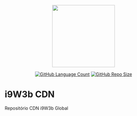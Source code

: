 <p align="center" class="text-center" style="text-align:center;"><a href="https://i9w3b.github.io" target="_blank"><img src="https://i9w3b.github.io/i9w3b.png" width="200"></a></p>
<p align="center" class="text-center" style="text-align:center;">
<a href="https://github.com/i9w3b/cdn"><img src="https://img.shields.io/github/languages/count/i9w3b/cdn" alt="GitHub Language Count"></a>
<a href="https://github.com/i9w3b/cdn"><img src="https://img.shields.io/github/repo-size/i9w3b/cdn" alt="GitHub Repo Size"></a>
</p>

# i9W3b CDN

Repositório CDN i9W3b Global
